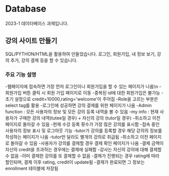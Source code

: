 # Database
2023-1 데이터베이스 과제입니다.
## 강의 사이트 만들기
SQL/PYTHON/HTML을 활용하여 만들었습니다.
로그인, 회원가입, 내 정보 보기, 강의 추가, 강의 결제 등을 할 수 있습니다.
### 주요 기능 설명
-웹페이지에 접속하면 가장 먼저 로그인이나 회원가입을 할 수 있는 페이지가 나옴\n
-회원가입 버튼 클릭 시 회원 가입 페이지로 이동
  -중복된 id에 대한 회원가입은 불가능
  -초기 설정으로 credit=10000,rating='welcome'이 주어짐
  -Role을 고르는 부분은 select tag를 활용
-로그인에 성공하면 강의 결제를 위한 페이지가 나옴
  -Admin function : 모든 사용자의 정보 및 모든 강의 등록 내역을 볼 수 있음
  -my info : 현재 사용자가 구매한 강의 내역(tutee일 경우) + 자신의 강의 (tutor일 경우)
  -취소하고 이전 페이지로 돌아갈 수 있음
  -현재 수강 등록 횟수가 가장 많은 강의를 표시함
  -접속 중인 사용자의 정보 표시 및 로그아웃 기능
-tutor가 강의를 등록할 경우 해당 강의의 정보를 작성하는 페이지가 나옴
  -tutor만 달라도 별개의 강의로 취급됨
  -취소하고 이전 페이지로 돌아갈 수 있음
-사용자가 강의를 결제할 경우 결제 확인 페이지가 나옴
  -결제 금액이 자신의 credit을 초과하는 경우에는 결제에 실패함
  -강사는 자신의 강의에 대해 결제할 수 없음
  -이미 결제한 강의를 또 결제할 수 없음
  -결제가 진행되는 경우 rating에 따라 할인되며, 결제 이후 rating, credit이 update됨
  -결제가 완료되면 그 정보는 enrollment 테이블에 저장됨


